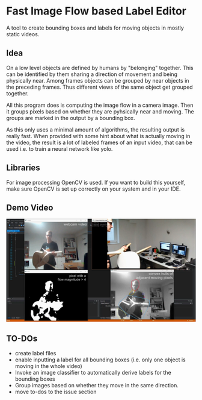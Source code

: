 # Fast Image Flow based Label Editor

A tool to create bounding boxes and labels for moving objects in mostly static videos.

## Idea

On a low level objects are defined by humans by "belonging" together.
This can be identified by them sharing a direction of movement and being physically near.
Among frames objects can be grouped by near objects in the preceding frames.
Thus different views of the same object get grouped together.

All this program does is computing the image flow in a camera image.
Then it groups pixels based on whether they are pyhsically near and moving.
The groups are marked in the output by a bounding box.

As this only uses a minimal amount of algorithms, the resulting output is really fast. 
When provided with some hint about what is actually moving in the video,
the result is a lot of labeled frames of an input video, that can be used i.e. to train a neural network like yolo.

## Libraries

For image processing OpenCV is used. If you want to build this yourself, make sure OpenCV is set up correctly on your system and in your IDE.

## Demo Video

[![Watch the demo video](thumb.png "Click to get redirected to the Youtube Video")](https://youtu.be/l5aenMUADbg)

## TO-DOs

 - create label files
 - enable inputting a label for all bounding boxes (i.e. only one object is moving in the whole video)
 - Invoke an image classifier to automatically derive labels for the bounding boxes
 - Group images based on whether they move in the same direction.
 - move to-dos to the issue section
